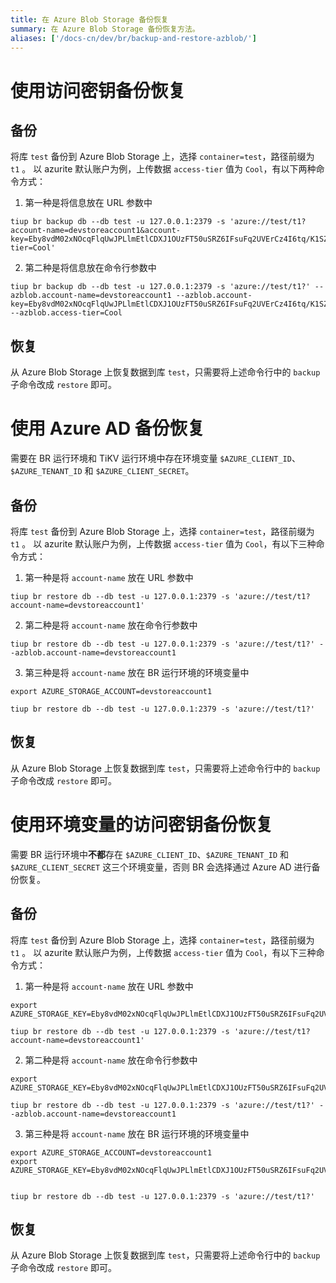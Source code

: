 ```yaml
---
title: 在 Azure Blob Storage 备份恢复
summary: 在 Azure Blob Storage 备份恢复方法。
aliases: ['/docs-cn/dev/br/backup-and-restore-azblob/']
---
```


# 使用访问密钥备份恢复

## 备份

将库 `test` 备份到 Azure Blob Storage 上，选择 `container=test`，路径前缀为 `t1` 。
以 azurite 默认账户为例，上传数据 `access-tier` 值为 `Cool`，有以下两种命令方式：

1. 第一种是将信息放在 URL 参数中
```
tiup br backup db --db test -u 127.0.0.1:2379 -s 'azure://test/t1?account-name=devstoreaccount1&account-key=Eby8vdM02xNOcqFlqUwJPLlmEtlCDXJ1OUzFT50uSRZ6IFsuFq2UVErCz4I6tq/K1SZFPTOtr/KBHBeksoGMGw==&access-tier=Cool'
```
2. 第二种是将信息放在命令行参数中
```
tiup br backup db --db test -u 127.0.0.1:2379 -s 'azure://test/t1?' --azblob.account-name=devstoreaccount1 --azblob.account-key=Eby8vdM02xNOcqFlqUwJPLlmEtlCDXJ1OUzFT50uSRZ6IFsuFq2UVErCz4I6tq/K1SZFPTOtr/KBHBeksoGMGw== --azblob.access-tier=Cool
```

## 恢复

从 Azure Blob Storage 上恢复数据到库 `test`，只需要将上述命令行中的 `backup` 子命令改成 `restore` 即可。

# 使用 Azure AD 备份恢复

需要在 BR 运行环境和 TiKV 运行环境中存在环境变量 `$AZURE_CLIENT_ID`、`$AZURE_TENANT_ID` 和 `$AZURE_CLIENT_SECRET`。

## 备份

将库 `test` 备份到 Azure Blob Storage 上，选择 `container=test`，路径前缀为 `t1` 。
以 azurite 默认账户为例，上传数据 `access-tier` 值为 `Cool`，有以下三种命令方式：

1. 第一种是将 `account-name` 放在 URL 参数中
```
tiup br restore db --db test -u 127.0.0.1:2379 -s 'azure://test/t1?account-name=devstoreaccount1'
```

2. 第二种是将 `account-name` 放在命令行参数中
```
tiup br restore db --db test -u 127.0.0.1:2379 -s 'azure://test/t1?' --azblob.account-name=devstoreaccount1
```

3. 第三种是将 `account-name` 放在 BR 运行环境的环境变量中
```
export AZURE_STORAGE_ACCOUNT=devstoreaccount1

tiup br restore db --db test -u 127.0.0.1:2379 -s 'azure://test/t1?'
```

## 恢复

从 Azure Blob Storage 上恢复数据到库 `test`，只需要将上述命令行中的 `backup` 子命令改成 `restore` 即可。

# 使用环境变量的访问密钥备份恢复

需要 BR 运行环境中**不都**存在 `$AZURE_CLIENT_ID`、`$AZURE_TENANT_ID` 和 `$AZURE_CLIENT_SECRET` 这三个环境变量，否则 BR 会选择通过 Azure AD 进行备份恢复。

## 备份
将库 `test` 备份到 Azure Blob Storage 上，选择 `container=test`，路径前缀为 `t1` 。
以 azurite 默认账户为例，上传数据 `access-tier` 值为 `Cool`，有以下三种命令方式：

1. 第一种是将 `account-name` 放在 URL 参数中
```
export AZURE_STORAGE_KEY=Eby8vdM02xNOcqFlqUwJPLlmEtlCDXJ1OUzFT50uSRZ6IFsuFq2UVErCz4I6tq/K1SZFPTOtr/KBHBeksoGMGw==

tiup br restore db --db test -u 127.0.0.1:2379 -s 'azure://test/t1?account-name=devstoreaccount1'
```

2. 第二种是将 `account-name` 放在命令行参数中
```
export AZURE_STORAGE_KEY=Eby8vdM02xNOcqFlqUwJPLlmEtlCDXJ1OUzFT50uSRZ6IFsuFq2UVErCz4I6tq/K1SZFPTOtr/KBHBeksoGMGw==

tiup br restore db --db test -u 127.0.0.1:2379 -s 'azure://test/t1?' --azblob.account-name=devstoreaccount1
```

3. 第三种是将 `account-name` 放在 BR 运行环境的环境变量中
```
export AZURE_STORAGE_ACCOUNT=devstoreaccount1
export AZURE_STORAGE_KEY=Eby8vdM02xNOcqFlqUwJPLlmEtlCDXJ1OUzFT50uSRZ6IFsuFq2UVErCz4I6tq/K1SZFPTOtr/KBHBeksoGMGw==


tiup br restore db --db test -u 127.0.0.1:2379 -s 'azure://test/t1?'
```

## 恢复

从 Azure Blob Storage 上恢复数据到库 `test`，只需要将上述命令行中的 `backup` 子命令改成 `restore` 即可。
